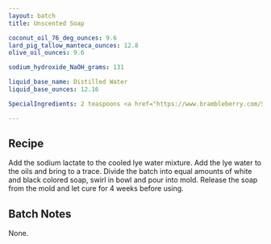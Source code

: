 ```yaml
---
layout: batch
title: Unscented Soap

coconut_oil_76_deg_ounces: 9.6
lard_pig_tallow_manteca_ounces: 12.8
olive_oil_ounces: 9.6

sodium_hydroxide_NaOH_grams: 131

liquid_base_name: Distilled Water
liquid_base_ounces: 12.16

SpecialIngredients: 2 teaspoons <a href="https://www.brambleberry.com/Sodium-Lactate-P5127.aspx">sodium lactate</a>, 1 teaspoon <a href="https://www.brambleberry.com/titanium-dioxide-pigment-p4040.aspx">titanium dioxide pigment</a>, 1 teaspoon <a href="http://amzn.to/1P0vDQ6">hardwood activated charcoal powder</a>.

---
```


## Recipe
Add the sodium lactate to the cooled lye water mixture. Add the lye water to the oils and bring to a trace. Divide the batch into equal amounts of white and black colored soap, swirl in bowl and pour into mold. Release the soap from the mold and let cure for 4 weeks before using.

## Batch Notes
None.